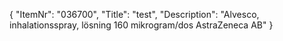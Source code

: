 {
  "ItemNr": "036700",
  "Title": "test",
  "Description": "Alvesco, inhalationsspray, lösning 160 mikrogram/dos AstraZeneca AB"
}